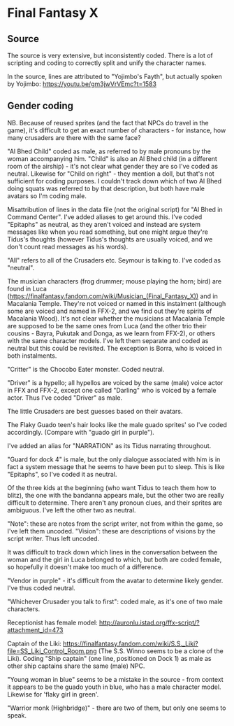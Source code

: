 # Final Fantasy X

## Source

The source is very extensive, but inconsistently coded. There is a lot of scripting and coding to correctly split and unify the character names.

In the source, lines are attributed to "Yojimbo's Fayth", but actually spoken by Yojimbo: https://youtu.be/gm3jwVrVEmc?t=1583

## Gender coding

NB. Because of reused sprites (and the fact that NPCs do travel in the game), it's difficult to get an exact number of characters - for instance, how many crusaders are there with the same face? 

"Al Bhed Child" coded as male, as referred to by male pronouns by the woman accompanying him. "Child" is also an Al Bhed child (in a different room of the airship) - it's not clear what gender they are so I've coded as neutral. Likewise for "Child on right" - they mention a doll, but that's not sufficient for coding purposes. 
I couldn't track down which of two Al Bhed doing squats was referred to by that description, but both have male avatars so I'm coding male. 

Misattribution of lines in the data file (not the original script) for "Al Bhed in Command Center". I've added aliases to get around this. I've coded "Epitaphs" as neutral, as they aren't voiced and instead are system messages like when you read something, but one might argue they're Tidus's thoughts (however Tidus's thoughts are usually voiced, and we don't count read messages as his words). 

"All" refers to all of the Crusaders etc. Seymour is talking to. I've coded as "neutral".

The musician characters (frog drummer; mouse playing the horn; bird) are found in Luca (https://finalfantasy.fandom.com/wiki/Musician_(Final_Fantasy_X)) and in Macalania Temple. They're not voiced or named in this instalment (although some are voiced and named in FFX-2, and we find out they're spirits of Macalania Wood). It's not clear whether the musicians at Macalania Temple are supposed to be the same ones from Luca (and the other trio their cousins - Bayra, Pukutak and Donga, as we learn from FFX-2), or others with the same character models. I've left them separate and coded as neutral but this could be revisited. The exception is Borra, who is voiced in both instalments. 

"Critter" is the Chocobo Eater monster. Coded neutral. 

"Driver" is a hypello; all hypellos are voiced by the same (male) voice actor in FFX and FFX-2, except one called "Darling" who is voiced by a female actor. Thus I've coded "Driver" as male. 

The little Crusaders are best guesses based on their avatars. 

The Flaky Guado teen's hair looks like the male guado sprites' so I've coded accordingly. (Compare with "guado girl in purple").

I've added an alias for "NARRATION" as its Tidus narrating throughout. 

"Guard for dock 4" is male, but the only dialogue associated with him is in fact a system message that he seems to have been put to sleep. This is like "Epitaphs", so I've coded it as neutral. 

Of the three kids at the beginning (who want Tidus to teach them how to blitz), the one with the bandanna appears male, but the other two are really difficult to determine. There aren't any pronoun clues, and their sprites are ambiguous. I've left the other two as neutral. 

"Note": these are notes from the script writer, not from within the game, so I've left them uncoded. 
"Vision": these are descriptions of visions by the script writer. Thus left uncoded. 

It was difficult to track down which lines in the conversation between the woman and the girl in Luca belonged to which, but both are coded female, so hopefully it doesn't make too much of a difference. 

"Vendor in purple" - it's difficult from the avatar to determine likely gender. I've thus coded neutral. 

"Whichever Crusader you talk to first": coded male, as it's one of two male characters.  

Receptionist has female model: http://auronlu.istad.org/ffx-script/?attachment_id=473

Captain of the Liki: https://finalfantasy.fandom.com/wiki/S.S._Liki?file=SS_Liki_Control_Room.png
(The S.S. Winno seems to be a clone of the Liki). Coding "Ship captain" (one line, positioned on Dock 1) as male as other ship captains share the same (male) NPC. 

"Young woman in blue" seems to be a mistake in the source - from context it appears to be the guado youth in blue, who has a male character model. Likewise for 'flaky girl in green'. 

"Warrior monk (Highbridge)" - there are two of them, but only one seems to speak. 
